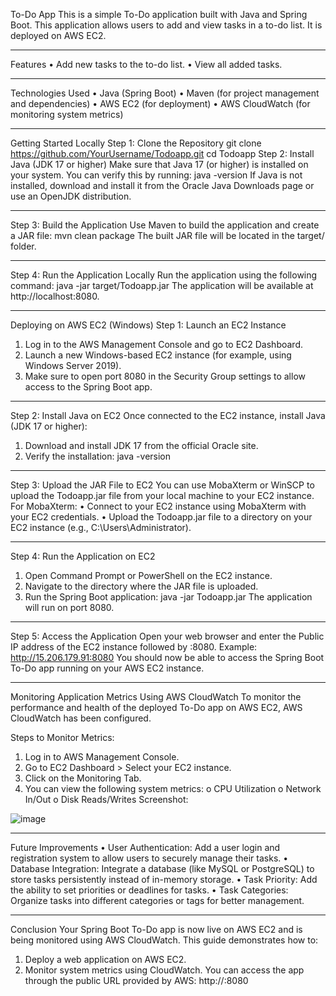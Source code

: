 To-Do App
This is a simple To-Do application built with Java and Spring Boot. This application allows users to add and view tasks in a to-do list. It is deployed on AWS EC2.
________________________________________
Features
•	Add new tasks to the to-do list.
•	View all added tasks.
________________________________________
Technologies Used
•	Java (Spring Boot)
•	Maven (for project management and dependencies)
•	AWS EC2 (for deployment)
•	AWS CloudWatch (for monitoring system metrics)
________________________________________
Getting Started Locally
Step 1: Clone the Repository
git clone https://github.com/YourUsername/Todoapp.git
cd Todoapp
Step 2: Install Java (JDK 17 or higher)
Make sure that Java 17 (or higher) is installed on your system. You can verify this by running:
java -version
If Java is not installed, download and install it from the Oracle Java Downloads page or use an OpenJDK distribution.
________________________________________
Step 3: Build the Application
Use Maven to build the application and create a JAR file:
mvn clean package
The built JAR file will be located in the target/ folder.
________________________________________
Step 4: Run the Application Locally
Run the application using the following command:
java -jar target/Todoapp.jar
The application will be available at http://localhost:8080.
________________________________________
Deploying on AWS EC2 (Windows)
Step 1: Launch an EC2 Instance
1.	Log in to the AWS Management Console and go to EC2 Dashboard.
2.	Launch a new Windows-based EC2 instance (for example, using Windows Server 2019).
3.	Make sure to open port 8080 in the Security Group settings to allow access to the Spring Boot app.
________________________________________
Step 2: Install Java on EC2
Once connected to the EC2 instance, install Java (JDK 17 or higher):
1.	Download and install JDK 17 from the official Oracle site.
2.	Verify the installation:
java -version
________________________________________
Step 3: Upload the JAR File to EC2
You can use MobaXterm or WinSCP to upload the Todoapp.jar file from your local machine to your EC2 instance.
For MobaXterm:
•	Connect to your EC2 instance using MobaXterm with your EC2 credentials.
•	Upload the Todoapp.jar file to a directory on your EC2 instance (e.g., C:\Users\Administrator\).
________________________________________
Step 4: Run the Application on EC2
1.	Open Command Prompt or PowerShell on the EC2 instance.
2.	Navigate to the directory where the JAR file is uploaded.
3.	Run the Spring Boot application:
java -jar Todoapp.jar
The application will run on port 8080.
________________________________________
Step 5: Access the Application
Open your web browser and enter the Public IP address of the EC2 instance followed by :8080.
Example:
http://15.206.179.91:8080
You should now be able to access the Spring Boot To-Do app running on your AWS EC2 instance.
________________________________________
Monitoring Application Metrics Using AWS CloudWatch
To monitor the performance and health of the deployed To-Do app on AWS EC2, AWS CloudWatch has been configured.


Steps to Monitor Metrics:
1.	Log in to AWS Management Console.
2.	Go to EC2 Dashboard > Select your EC2 instance.
3.	Click on the Monitoring Tab.
4.	You can view the following system metrics:
o	CPU Utilization
o	Network In/Out
o	Disk Reads/Writes
Screenshot:

![image](https://github.com/user-attachments/assets/777aa6e0-141f-460d-80b1-b0d830fa1b9a)

________________________________________
Future Improvements
•	User Authentication: Add a user login and registration system to allow users to securely manage their tasks.
•	Database Integration: Integrate a database (like MySQL or PostgreSQL) to store tasks persistently instead of in-memory storage.
•	Task Priority: Add the ability to set priorities or deadlines for tasks.
•	Task Categories: Organize tasks into different categories or tags for better management.
________________________________________
Conclusion
Your Spring Boot To-Do app is now live on AWS EC2 and is being monitored using AWS CloudWatch. This guide demonstrates how to:
1.	Deploy a web application on AWS EC2.
2.	Monitor system metrics using CloudWatch.
You can access the app through the public URL provided by AWS:
http://<your-ec2-public-ip>:8080

